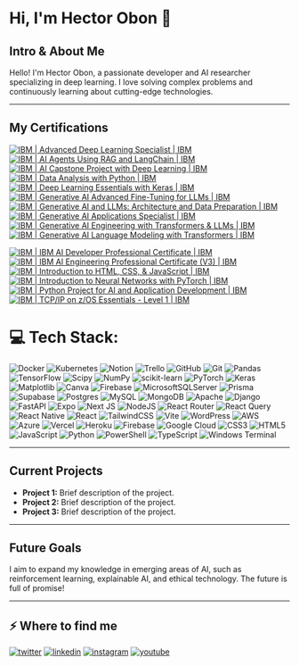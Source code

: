 # Hi, I'm Hector Obon 👋

## Intro & About Me
Hello! I'm Hector Obon, a passionate developer and AI researcher specializing in deep learning. I love solving complex problems and continuously learning about cutting-edge technologies.

---
## My Certifications
[![IBM | Advanced Deep Learning Specialist | IBM](https://img.shields.io/badge/IBM%20%7C%20Advanced%20Deep%20Learning%20Specialist%20%7C%20IBM-0052CC?style=for-the-badge&logo=ibm&logoColor=white)](https://www.credly.com/badges/9a71ff72-f53f-4ca7-9d6e-91d4c4e0bbb6)  
[![IBM | AI Agents Using RAG and LangChain | IBM](https://img.shields.io/badge/IBM%20%7C%20AI%20Agents%20Using%20RAG%20and%20LangChain%20%7C%20IBM-0052CC?style=for-the-badge&logo=ibm&logoColor=white)](https://www.credly.com/badges/9018fc8b-7a65-403e-8dbf-12df2d31b899)  
[![IBM | AI Capstone Project with Deep Learning | IBM](https://img.shields.io/badge/IBM%20%7C%20AI%20Capstone%20Project%20with%20Deep%20Learning%20%7C%20IBM-0052CC?style=for-the-badge&logo=ibm&logoColor=white)](https://www.credly.com/badges/6b9021ef-6441-4e16-8185-829b1c0738b9)  
[![IBM | Data Analysis with Python | IBM](https://img.shields.io/badge/IBM%20%7C%20Data%20Analysis%20with%20Python%20%7C%20IBM-0052CC?style=for-the-badge&logo=ibm&logoColor=white)](https://www.credly.com/badges/302954a0-0d46-4bb2-a7db-97a9078130b4)  
[![IBM | Deep Learning Essentials with Keras | IBM](https://img.shields.io/badge/IBM%20%7C%20Deep%20Learning%20Essentials%20with%20Keras%20%7C%20IBM-0052CC?style=for-the-badge&logo=ibm&logoColor=white)](https://www.credly.com/badges/64e7debd-1c4b-4f88-8dee-89daace9e42d)  
[![IBM | Generative AI Advanced Fine-Tuning for LLMs | IBM](https://img.shields.io/badge/IBM%20%7C%20Generative%20AI%20Advanced%20Fine--Tuning%20for%20LLMs%20%7C%20IBM-0052CC?style=for-the-badge&logo=ibm&logoColor=white)](https://www.credly.com/badges/79519a91-d14b-44c8-888f-9581aca7dfe3)  
[![IBM | Generative AI and LLMs: Architecture and Data Preparation | IBM](https://img.shields.io/badge/IBM%20%7C%20Generative%20AI%20and%20LLMs%3A%20Architecture%20and%20Data%20Preparation%20%7C%20IBM-0052CC?style=for-the-badge&logo=ibm&logoColor=white)](https://www.credly.com/badges/b41cee89-edd1-4909-9733-60a01464d04c)  
[![IBM | Generative AI Applications Specialist | IBM](https://img.shields.io/badge/IBM%20%7C%20Generative%20AI%20Applications%20Specialist%20%7C%20IBM-0052CC?style=for-the-badge&logo=ibm&logoColor=white)](https://www.credly.com/badges/d0c070e8-dcbe-4b56-b18d-8449a3d25697)  
[![IBM | Generative AI Engineering with Transformers & LLMs | IBM](https://img.shields.io/badge/IBM%20%7C%20Generative%20AI%20Engineering%20with%20Transformers%20%26%20LLMs%20%7C%20IBM-0052CC?style=for-the-badge&logo=ibm&logoColor=white)](https://www.credly.com/badges/693d4b49-c117-454d-a244-94536d3b2bfd)  
[![IBM | Generative AI Language Modeling with Transformers | IBM](https://img.shields.io/badge/IBM%20%7C%20Generative%20AI%20Language%20Modeling%20with%20Transformers%20%7C%20IBM-0052CC?style=for-the-badge&logo=ibm&logoColor=white)](https://www.credly.com/badges/89cd0671-1870-41b6-b09e-991b14a0ede3)

[![IBM | IBM AI Developer Professional Certificate | IBM](https://img.shields.io/badge/IBM%20%7C%20IBM%20AI%20Developer%20Professional%20Certificate%20%7C%20IBM-0052CC?style=for-the-badge&logo=ibm&logoColor=white)](https://www.credly.com/badges/6a076a12-361f-48ee-9f7b-ac5ecace8309)  
[![IBM | IBM AI Engineering Professional Certificate (V3) | IBM](https://img.shields.io/badge/IBM%20%7C%20IBM%20AI%20Engineering%20Professional%20Certificate%20%28V3%29%20%7C%20IBM-0052CC?style=for-the-badge&logo=ibm&logoColor=white)](https://www.credly.com/badges/4b9622e7-7471-421d-bd10-5e52b74b9afc)  
[![IBM | Introduction to HTML, CSS, & JavaScript | IBM](https://img.shields.io/badge/IBM%20%7C%20Introduction%20to%20HTML%2C%20CSS%2C%20%26%20JavaScript%20%7C%20IBM-0052CC?style=for-the-badge&logo=ibm&logoColor=white)](https://www.credly.com/badges/93c2b1bd-9018-4425-8d1f-d4e6fb3648db)  
[![IBM | Introduction to Neural Networks with PyTorch | IBM](https://img.shields.io/badge/IBM%20%7C%20Introduction%20to%20Neural%20Networks%20with%20PyTorch%20%7C%20IBM-0052CC?style=for-the-badge&logo=ibm&logoColor=white)](https://www.credly.com/badges/d8b1c566-d7bd-4b30-a961-9058edffaac8)  
[![IBM | Python Project for AI and Application Development | IBM](https://img.shields.io/badge/IBM%20%7C%20Python%20Project%20for%20AI%20and%20Application%20Development%20%7C%20IBM-0052CC?style=for-the-badge&logo=ibm&logoColor=white)](https://www.credly.com/badges/26dfcaeb-068d-4ab3-8266-42bd6f6f08c9)  
[![IBM | TCP/IP on z/OS Essentials - Level 1 | IBM](https://img.shields.io/badge/IBM%20%7C%20TCP/IP%20on%20z%2FOS%20Essentials%20-%20Level%201%20%7C%20IBM-0052CC?style=for-the-badge&logo=ibm&logoColor=white)](https://www.credly.com/badges/28306cc1-bf75-465e-a08a-aad5f7ffb521)


# 💻 Tech Stack:
![Docker](https://img.shields.io/badge/docker-%230db7ed.svg?style=for-the-badge&logo=docker&logoColor=white) ![Kubernetes](https://img.shields.io/badge/kubernetes-%23326ce5.svg?style=for-the-badge&logo=kubernetes&logoColor=white) ![Notion](https://img.shields.io/badge/Notion-%23000000.svg?style=for-the-badge&logo=notion&logoColor=white) ![Trello](https://img.shields.io/badge/Trello-%23026AA7.svg?style=for-the-badge&logo=Trello&logoColor=white) ![GitHub](https://img.shields.io/badge/github-%23121011.svg?style=for-the-badge&logo=github&logoColor=white) ![Git](https://img.shields.io/badge/git-%23F05033.svg?style=for-the-badge&logo=git&logoColor=white) ![Pandas](https://img.shields.io/badge/pandas-%23150458.svg?style=for-the-badge&logo=pandas&logoColor=white) ![TensorFlow](https://img.shields.io/badge/TensorFlow-%23FF6F00.svg?style=for-the-badge&logo=TensorFlow&logoColor=white) ![Scipy](https://img.shields.io/badge/SciPy-%230C55A5.svg?style=for-the-badge&logo=scipy&logoColor=%white) ![NumPy](https://img.shields.io/badge/numpy-%23013243.svg?style=for-the-badge&logo=numpy&logoColor=white) ![scikit-learn](https://img.shields.io/badge/scikit--learn-%23F7931E.svg?style=for-the-badge&logo=scikit-learn&logoColor=white) ![PyTorch](https://img.shields.io/badge/PyTorch-%23EE4C2C.svg?style=for-the-badge&logo=PyTorch&logoColor=white) ![Keras](https://img.shields.io/badge/Keras-%23D00000.svg?style=for-the-badge&logo=Keras&logoColor=white) ![Matplotlib](https://img.shields.io/badge/Matplotlib-%23ffffff.svg?style=for-the-badge&logo=Matplotlib&logoColor=black) ![Canva](https://img.shields.io/badge/Canva-%2300C4CC.svg?style=for-the-badge&logo=Canva&logoColor=white) ![Firebase](https://img.shields.io/badge/firebase-a08021?style=for-the-badge&logo=firebase&logoColor=ffcd34) ![MicrosoftSQLServer](https://img.shields.io/badge/Microsoft%20SQL%20Server-CC2927?style=for-the-badge&logo=microsoft%20sql%20server&logoColor=white) ![Prisma](https://img.shields.io/badge/Prisma-3982CE?style=for-the-badge&logo=Prisma&logoColor=white) ![Supabase](https://img.shields.io/badge/Supabase-3ECF8E?style=for-the-badge&logo=supabase&logoColor=white) ![Postgres](https://img.shields.io/badge/postgres-%23316192.svg?style=for-the-badge&logo=postgresql&logoColor=white) ![MySQL](https://img.shields.io/badge/mysql-4479A1.svg?style=for-the-badge&logo=mysql&logoColor=white) ![MongoDB](https://img.shields.io/badge/MongoDB-%234ea94b.svg?style=for-the-badge&logo=mongodb&logoColor=white) ![Apache](https://img.shields.io/badge/apache-%23D42029.svg?style=for-the-badge&logo=apache&logoColor=white) ![Django](https://img.shields.io/badge/django-%23092E20.svg?style=for-the-badge&logo=django&logoColor=white) ![FastAPI](https://img.shields.io/badge/FastAPI-005571?style=for-the-badge&logo=fastapi) ![Expo](https://img.shields.io/badge/expo-1C1E24?style=for-the-badge&logo=expo&logoColor=#D04A37) ![Next JS](https://img.shields.io/badge/Next-black?style=for-the-badge&logo=next.js&logoColor=white) ![NodeJS](https://img.shields.io/badge/node.js-6DA55F?style=for-the-badge&logo=node.js&logoColor=white) ![React Router](https://img.shields.io/badge/React_Router-CA4245?style=for-the-badge&logo=react-router&logoColor=white) ![React Query](https://img.shields.io/badge/-React%20Query-FF4154?style=for-the-badge&logo=react%20query&logoColor=white) ![React Native](https://img.shields.io/badge/react_native-%2320232a.svg?style=for-the-badge&logo=react&logoColor=%2361DAFB) ![React](https://img.shields.io/badge/react-%2320232a.svg?style=for-the-badge&logo=react&logoColor=%2361DAFB) ![TailwindCSS](https://img.shields.io/badge/tailwindcss-%2338B2AC.svg?style=for-the-badge&logo=tailwind-css&logoColor=white) ![Vite](https://img.shields.io/badge/vite-%23646CFF.svg?style=for-the-badge&logo=vite&logoColor=white) ![WordPress](https://img.shields.io/badge/WordPress-%23117AC9.svg?style=for-the-badge&logo=WordPress&logoColor=white) ![AWS](https://img.shields.io/badge/AWS-%23FF9900.svg?style=for-the-badge&logo=amazon-aws&logoColor=white) ![Azure](https://img.shields.io/badge/azure-%230072C6.svg?style=for-the-badge&logo=microsoftazure&logoColor=white) ![Vercel](https://img.shields.io/badge/vercel-%23000000.svg?style=for-the-badge&logo=vercel&logoColor=white) ![Heroku](https://img.shields.io/badge/heroku-%23430098.svg?style=for-the-badge&logo=heroku&logoColor=white) ![Firebase](https://img.shields.io/badge/firebase-%23039BE5.svg?style=for-the-badge&logo=firebase) ![Google Cloud](https://img.shields.io/badge/GoogleCloud-%234285F4.svg?style=for-the-badge&logo=google-cloud&logoColor=white) ![CSS3](https://img.shields.io/badge/css3-%231572B6.svg?style=for-the-badge&logo=css3&logoColor=white) ![HTML5](https://img.shields.io/badge/html5-%23E34F26.svg?style=for-the-badge&logo=html5&logoColor=white) ![JavaScript](https://img.shields.io/badge/javascript-%23323330.svg?style=for-the-badge&logo=javascript&logoColor=%23F7DF1E) ![Python](https://img.shields.io/badge/python-3670A0?style=for-the-badge&logo=python&logoColor=ffdd54) ![PowerShell](https://img.shields.io/badge/PowerShell-%235391FE.svg?style=for-the-badge&logo=powershell&logoColor=white) ![TypeScript](https://img.shields.io/badge/typescript-%23007ACC.svg?style=for-the-badge&logo=typescript&logoColor=white) ![Windows Terminal](https://img.shields.io/badge/Windows%20Terminal-%234D4D4D.svg?style=for-the-badge&logo=windows-terminal&logoColor=white)

---

## Current Projects

- **Project 1:** Brief description of the project.
- **Project 2:** Brief description of the project.
- **Project 3:** Brief description of the project.

---

## Future Goals

I aim to expand my knowledge in emerging areas of AI, such as reinforcement learning, explainable AI, and ethical technology. The future is full of promise!

---

<h2>⚡️ Where to find me</h2>
<p><a target="_blank" href="https://twitter.com/https://x.com/obonhector" style="display: inline-block;"><img src="https://img.shields.io/badge/twitter-x?style=for-the-badge&logo=x&logoColor=white&color=%230f1419" alt="twitter" /></a>
<a target="_blank" href="https://www.linkedin.com/in/https://www.linkedin.com/in/hector-obon" style="display: inline-block;"><img src="https://img.shields.io/badge/linkedin-logo?style=for-the-badge&logo=linkedin&logoColor=white&color=%230a77b6" alt="linkedin" /></a>
<a target="_blank" href="https://www.instagram.com/https://www.instagram.com/obonhector/" style="display: inline-block;"><img src="https://img.shields.io/badge/instagram-logo?style=for-the-badge&logo=instagram&logoColor=white&color=%23F35369" alt="instagram" /></a>
<a target="_blank" href="https://www.youtube.com/https://www.youtube.com/@HectorObon" style="display: inline-block;"><img src="https://img.shields.io/badge/youtube-logo?style=for-the-badge&logo=youtube&logoColor=white&color=%23cc0000" alt="youtube" /></a></p>
